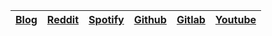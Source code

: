 <div align="center">

| [Blog](https://exemplo.com) | [Reddit](https://exemplo.com) | [Spotify](https://exemplo.com) | [Github](https://github.com) | [Gitlab](https://gitlab.com) | [Youtube](https://exemplo.com) |
|:---:|:---:|:---:|:---:|:---:|:---:|

</div>
